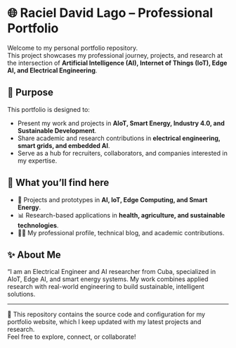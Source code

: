 # 🌐 Raciel David Lago – Professional Portfolio

Welcome to my personal portfolio repository.  
This project showcases my professional journey, projects, and research at the intersection of **Artificial Intelligence (AI), Internet of Things (IoT), Edge AI, and Electrical Engineering**.  

## 🎯 Purpose
This portfolio is designed to:
- Present my work and projects in **AIoT, Smart Energy, Industry 4.0, and Sustainable Development**.  
- Share academic and research contributions in **electrical engineering, smart grids, and embedded AI**.  
- Serve as a hub for recruiters, collaborators, and companies interested in my expertise.  

## 📂 What you’ll find here
- 🌱 Projects and prototypes in **AI, IoT, Edge Computing, and Smart Energy**.  
- 📊 Research-based applications in **health, agriculture, and sustainable technologies**.  
- 🧑‍💻 My professional profile, technical blog, and academic contributions.  

## ✨ About Me
“I am an Electrical Engineer and AI researcher from Cuba, specialized in AIoT, Edge AI, and smart energy systems. My work combines applied research with real-world engineering to build sustainable, intelligent solutions.  

---

📌 This repository contains the source code and configuration for my portfolio website, which I keep updated with my latest projects and research.  
Feel free to explore, connect, or collaborate!  

